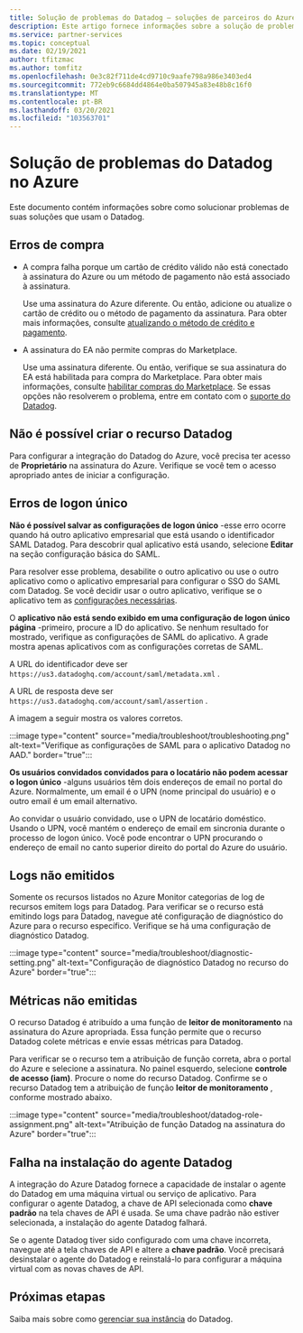 ```yaml
---
title: Solução de problemas do Datadog – soluções de parceiros do Azure
description: Este artigo fornece informações sobre a solução de problemas do Datadog no Azure.
ms.service: partner-services
ms.topic: conceptual
ms.date: 02/19/2021
author: tfitzmac
ms.author: tomfitz
ms.openlocfilehash: 0e3c82f711de4cd9710c9aafe798a986e3403ed4
ms.sourcegitcommit: 772eb9c6684dd4864e0ba507945a83e48b8c16f0
ms.translationtype: MT
ms.contentlocale: pt-BR
ms.lasthandoff: 03/20/2021
ms.locfileid: "103563701"
---
```

# <a name="troubleshooting-datadog-on-azure"></a>Solução de problemas do Datadog no Azure

Este documento contém informações sobre como solucionar problemas de suas soluções que usam o Datadog.

## <a name="purchase-errors"></a>Erros de compra

* A compra falha porque um cartão de crédito válido não está conectado à assinatura do Azure ou um método de pagamento não está associado à assinatura.

  Use uma assinatura do Azure diferente. Ou então, adicione ou atualize o cartão de crédito ou o método de pagamento da assinatura. Para obter mais informações, consulte [atualizando o método de crédito e pagamento](../../cost-management-billing/manage/change-credit-card.md).

* A assinatura do EA não permite compras do Marketplace.

  Use uma assinatura diferente. Ou então, verifique se sua assinatura do EA está habilitada para compra do Marketplace. Para obter mais informações, consulte [habilitar compras do Marketplace](../../cost-management-billing/manage/ea-azure-marketplace.md#enabling-azure-marketplace-purchases). Se essas opções não resolverem o problema, entre em contato com o [suporte do Datadog](https://www.datadoghq.com/support).

## <a name="unable-to-create-datadog-resource"></a>Não é possível criar o recurso Datadog

Para configurar a integração do Datadog do Azure, você precisa ter acesso de **Proprietário** na assinatura do Azure. Verifique se você tem o acesso apropriado antes de iniciar a configuração.

## <a name="single-sign-on-errors"></a>Erros de logon único

**Não é possível salvar as configurações de logon único** -esse erro ocorre quando há outro aplicativo empresarial que está usando o identificador SAML Datadog. Para descobrir qual aplicativo está usando, selecione **Editar** na seção configuração básica do SAML.

Para resolver esse problema, desabilite o outro aplicativo ou use o outro aplicativo como o aplicativo empresarial para configurar o SSO do SAML com Datadog. Se você decidir usar o outro aplicativo, verifique se o aplicativo tem as [configurações necessárias](create.md#configure-single-sign-on).

O **aplicativo não está sendo exibido em uma configuração de logon único página** -primeiro, procure a ID do aplicativo. Se nenhum resultado for mostrado, verifique as configurações de SAML do aplicativo. A grade mostra apenas aplicativos com as configurações corretas de SAML. 

A URL do identificador deve ser `https://us3.datadoghq.com/account/saml/metadata.xml` .

A URL de resposta deve ser `https://us3.datadoghq.com/account/saml/assertion` .

A imagem a seguir mostra os valores corretos.
  
:::image type="content" source="media/troubleshoot/troubleshooting.png" alt-text="Verifique as configurações de SAML para o aplicativo Datadog no AAD." border="true":::

**Os usuários convidados convidados para o locatário não podem acessar o logon único** -alguns usuários têm dois endereços de email no portal do Azure. Normalmente, um email é o UPN (nome principal do usuário) e o outro email é um email alternativo.

Ao convidar o usuário convidado, use o UPN de locatário doméstico. Usando o UPN, você mantém o endereço de email em sincronia durante o processo de logon único. Você pode encontrar o UPN procurando o endereço de email no canto superior direito do portal do Azure do usuário.
  
## <a name="logs-not-being-emitted"></a>Logs não emitidos

Somente os recursos listados no Azure Monitor categorias de log de recursos emitem logs para Datadog. Para verificar se o recurso está emitindo logs para Datadog, navegue até configuração de diagnóstico do Azure para o recurso específico. Verifique se há uma configuração de diagnóstico Datadog.

:::image type="content" source="media/troubleshoot/diagnostic-setting.png" alt-text="Configuração de diagnóstico Datadog no recurso do Azure" border="true":::

## <a name="metrics-not-being-emitted"></a>Métricas não emitidas

O recurso Datadog é atribuído a uma função de **leitor de monitoramento** na assinatura do Azure apropriada. Essa função permite que o recurso Datadog colete métricas e envie essas métricas para Datadog.

Para verificar se o recurso tem a atribuição de função correta, abra o portal do Azure e selecione a assinatura. No painel esquerdo, selecione **controle de acesso (iam)**. Procure o nome do recurso Datadog. Confirme se o recurso Datadog tem a atribuição de função **leitor de monitoramento** , conforme mostrado abaixo.

:::image type="content" source="media/troubleshoot/datadog-role-assignment.png" alt-text="Atribuição de função Datadog na assinatura do Azure" border="true":::

## <a name="datadog-agent-installation-fails"></a>Falha na instalação do agente Datadog

A integração do Azure Datadog fornece a capacidade de instalar o agente do Datadog em uma máquina virtual ou serviço de aplicativo. Para configurar o agente Datadog, a chave de API selecionada como **chave padrão** na tela chaves de API é usada. Se uma chave padrão não estiver selecionada, a instalação do agente Datadog falhará.

Se o agente Datadog tiver sido configurado com uma chave incorreta, navegue até a tela chaves de API e altere a **chave padrão**. Você precisará desinstalar o agente do Datadog e reinstalá-lo para configurar a máquina virtual com as novas chaves de API.

## <a name="next-steps"></a>Próximas etapas

Saiba mais sobre como [gerenciar sua instância](manage.md) do Datadog.
